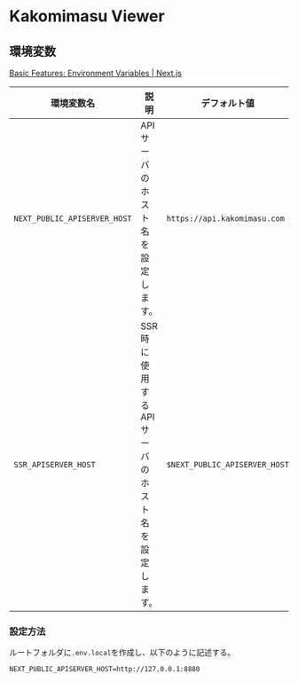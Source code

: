 # Kakomimasu Viewer

## 環境変数

[Basic Features: Environment Variables | Next.js](https://nextjs-ja-translation-docs.vercel.app/docs/basic-features/environment-variables)

| 環境変数名                   | 説明                                                | デフォルト値                  |
| ---------------------------- | --------------------------------------------------- | ----------------------------- |
| `NEXT_PUBLIC_APISERVER_HOST` | API サーバのホスト名を設定します。                  | `https://api.kakomimasu.com`  |
| `SSR_APISERVER_HOST`         | SSR 時に使用する API サーバのホスト名を設定します。 | `$NEXT_PUBLIC_APISERVER_HOST` |

### 設定方法

ルートフォルダに`.env.local`を作成し、以下のように記述する。

```
NEXT_PUBLIC_APISERVER_HOST=http://127.0.0.1:8880
```
